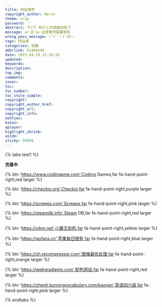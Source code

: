 ```yaml
---
title: 网站推荐
copyright_author: Mario
theme: xray
password: ''
abstract: 〒▽〒 有什么东西被加密了
message: w(ﾟДﾟ)w 这里竟然需要密码
wrong_pass_message: (ˉ▽￣～) 切~~
tags: 网站类
categories: 收藏
abbrlink: b149eb90
date: 2023-04-20 15:34:10
updated:
keywords:
description:
top_img:
comments:
cover:
toc:
toc_number:
toc_style_simple:
copyright:
copyright_author_href:
copyright_url:
copyright_info:
mathjax:
katex:
aplayer:
highlight_shrink:
aside:
sticky: 99999
---
```


{% tabs test1 %}
<!-- tab 编程网站 -->
**完善中**

<!-- endtab -->

<!-- tab 编程游戏 -->

{% btn 'https://www.codingame.com',Coding Games,far fa-hand-point-right,red larger %}

{% btn 'https://checkio.org',Checkio,far fa-hand-point-right,purple larger %}

{% btn 'https://screeps.com',Screeps,far fa-hand-point-right,pink larger %}

<!-- endtab -->

<!-- tab 游戏网站 -->

{% btn 'https://steamdb.info',Steam DB,far fa-hand-point-right,red larger %}

{% btn 'https://yikm.net',小霸王街机,far fa-hand-point-right,yellow larger %}



<!-- endtab -->

<!-- tab 工具网站 -->
{% btn 'https://gofans.cn',苹果每日限免,far fa-hand-point-right,blue larger %}

{% btn 'https://zh.recompressor.com',图像最优处理,far fa-hand-point-right,orange larger %}

{% btn 'https://webgradients.com',配色网站,far fa-hand-point-right,red larger %}

{% btn 'https://zhenti.burningvocabulary.com/kaoyan',英语四六级,far fa-hand-point-right,pink larger %}

<!-- endtab -->
{% endtabs %}

